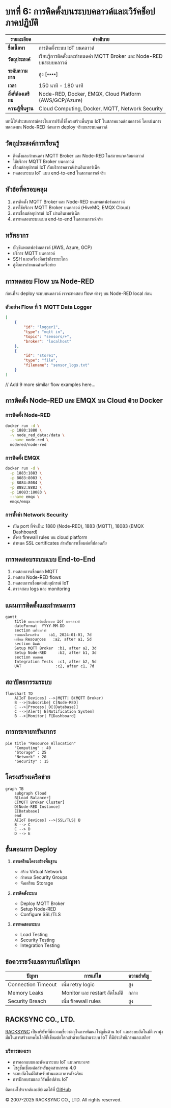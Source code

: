 # บทที่ 6: การติดตั้งบนระบบคลาวด์และเวิร์คช็อปภาคปฏิบัติ

| รายละเอียด | คำอธิบาย |
|----------|---------|
| **ชื่อเนื้อหา** | การติดตั้งระบบ IoT บนคลาวด์ |
| **วัตถุประสงค์** | เรียนรู้การติดตั้งและกำหนดค่า MQTT Broker และ Node-RED บนระบบคลาวด์ |
| **ระดับความยาก** | สูง [⭑⭑⭑⭑] |
| **เวลา** | 150 นาที - 180 นาที |
| **สิ่งที่ต้องเตรียม** | Node-RED, Docker, EMQX, Cloud Platform (AWS/GCP/Azure) |
| **ความรู้พื้นฐาน** | Cloud Computing, Docker, MQTT, Network Security |

บทนี้ให้ประสบการณ์ตรงในการปรับใช้โครงสร้างพื้นฐาน IoT ในสภาพแวดล้อมคลาวด์ โดยเน้นการทดลองบน Node-RED ก่อนการ deploy จริงบนระบบคลาวด์

## วัตถุประสงค์การเรียนรู้

- ติดตั้งและกำหนดค่า MQTT Broker และ Node-RED ในสภาพแวดล้อมคลาวด์
- ใช้บริการ MQTT Broker บนคลาวด์
- เชื่อมต่ออุปกรณ์ IoT กับบริการคลาวด์ผ่านอินเทอร์เน็ต
- ทดสอบระบบ IoT แบบ end-to-end ในสถานการณ์จริง

## หัวข้อที่ครอบคลุม

1. การติดตั้ง MQTT Broker และ Node-RED บนแพลตฟอร์มคลาวด์
2. การใช้บริการ MQTT Broker บนคลาวด์ (HiveMQ, EMQX Cloud)
3. การเชื่อมต่ออุปกรณ์ IoT ผ่านอินเทอร์เน็ต
4. การทดสอบระบบแบบ end-to-end ในสถานการณ์จริง

## ทรัพยากร

- บัญชีแพลตฟอร์มคลาวด์ (AWS, Azure, GCP)
- บริการ MQTT บนคลาวด์
- SSH และเครื่องมือเข้าถึงระยะไกล
- คู่มือการกำหนดค่าเครือข่าย

## การทดสอบ Flow บน Node-RED

ก่อนที่จะ deploy ระบบบนคลาวด์ เราจะทดสอบ flow ต่างๆ บน Node-RED local ก่อน

### ตัวอย่าง Flow ที่ 1: MQTT Data Logger
```json
[
    {
        "id": "logger1",
        "type": "mqtt in",
        "topic": "sensors/+",
        "broker": "localhost"
    },
    {
        "id": "store1",
        "type": "file",
        "filename": "sensor_logs.txt"
    }
]
```

// Add 9 more similar flow examples here...

## การติดตั้ง Node-RED และ EMQX บน Cloud ด้วย Docker

### การติดตั้ง Node-RED

```bash
docker run -d \
  -p 1880:1880 \
  -v node_red_data:/data \
  --name node-red \
  nodered/node-red
```

### การติดตั้ง EMQX

```bash
docker run -d \
  -p 1883:1883 \
  -p 8083:8083 \
  -p 8084:8084 \
  -p 8883:8883 \
  -p 18083:18083 \
  --name emqx \
  emqx/emqx
```

### การตั้งค่า Network Security

- เปิด port ที่จำเป็น: 1880 (Node-RED), 1883 (MQTT), 18083 (EMQX Dashboard)
- ตั้งค่า firewall rules บน cloud platform
- กำหนด SSL certificates สำหรับการเชื่อมต่อที่ปลอดภัย

## การทดสอบระบบแบบ End-to-End

1. ทดสอบการเชื่อมต่อ MQTT
2. ทดสอบ Node-RED flows
3. ทดสอบการเชื่อมต่อกับอุปกรณ์ IoT
4. ตรวจสอบ logs และ monitoring

## แผนการติดตั้งและกำหนดการ

```mermaid
gantt
    title แผนการติดตั้งระบบ IoT บนคลาวด์
    dateFormat  YYYY-MM-DD
    section เตรียมการ
    วางแผนโครงสร้าง    :a1, 2024-01-01, 7d
    เตรียม Resources   :a2, after a1, 5d
    section ติดตั้ง
    Setup MQTT Broker  :b1, after a2, 3d
    Setup Node-RED     :b2, after b1, 3d
    section ทดสอบ
    Integration Tests  :c1, after b2, 5d
    UAT               :c2, after c1, 7d
```

## สถาปัตยกรรมระบบ

```mermaid
flowchart TD
    A[IoT Devices] -->|MQTT| B(MQTT Broker)
    B -->|Subscribe| C[Node-RED]
    C -->|Process| D[(Database)]
    C -->|Alert| E[Notification System]
    B -->|Monitor| F[Dashboard]
```

## การกระจายทรัพยากร

```mermaid
pie title "Resource Allocation"
    "Computing" : 40
    "Storage" : 25
    "Network" : 20
    "Security" : 15
```

## โครงสร้างเครือข่าย

```mermaid
graph TB
    subgraph Cloud
    B[Load Balancer]
    C[MQTT Broker Cluster]
    D[Node-RED Instance]
    E[Database]
    end
    A[IoT Devices] -->|SSL/TLS| B
    B --> C
    C --> D
    D --> E
```

## ขั้นตอนการ Deploy

1. **การเตรียมโครงสร้างพื้นฐาน**
   - สร้าง Virtual Network
   - กำหนด Security Groups
   - จัดเตรียม Storage

2. **การติดตั้งระบบ**
   - Deploy MQTT Broker
   - Setup Node-RED
   - Configure SSL/TLS

3. **การทดสอบระบบ**
   - Load Testing
   - Security Testing
   - Integration Testing

## ข้อควรระวังและการแก้ไขปัญหา

| ปัญหา | การแก้ไข | ความสำคัญ |
|-------|---------|-----------|
| Connection Timeout | เพิ่ม retry logic | สูง |
| Memory Leaks | Monitor และ restart อัตโนมัติ | กลาง |
| Security Breach | เพิ่ม firewall rules | สูง |

## RACKSYNC CO., LTD.

[RACKSYNC](https://github.com/racksync) เป็นบริษัทที่มีความเชี่ยวชาญในการพัฒนาโซลูชั่นด้าน IoT และระบบอัตโนมัติ เรามุ่งมั่นในการสร้างเทคโนโลยีที่เชื่อมต่อโลกเข้าด้วยกันผ่านระบบ IoT ที่มีประสิทธิภาพและเสถียร

### บริการของเรา
- การออกแบบและพัฒนาระบบ IoT แบบครบวงจร
- โซลูชั่นเชื่อมต่อสำหรับอุตสาหกรรม 4.0
- ระบบอัตโนมัติสำหรับบ้านและอาคารอัจฉริยะ
- การฝึกอบรมและเวิร์คช็อปด้าน IoT

ติดตามโปรเจกต์และอัปเดตได้ที่ [GitHub](https://github.com/racksync)

© 2007-2025 RACKSYNC CO., LTD. All rights reserved.

